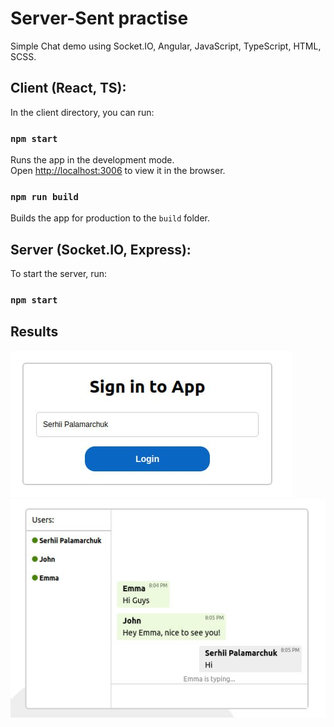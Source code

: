 # Server-Sent practise
Simple Chat demo using Socket.IO, Angular, JavaScript, TypeScript, HTML, SCSS.

## Client (React, TS):
In the client directory, you can run:

### `npm start`
Runs the app in the development mode.\
Open [http://localhost:3006](http://localhost:3006) to view it in the browser.

### `npm run build`
Builds the app for production to the `build` folder.

## Server (Socket.IO, Express):
To start the server, run:
### `npm start`

## Results
![photo_2023-02-19_20-03-48.jpg](src%2Fassets%2Fphoto_2023-02-19_20-03-48.jpg)
<br/>
![photo_2023-02-19_20-09-43.jpg](src%2Fassets%2Fphoto_2023-02-19_20-09-43.jpg)
